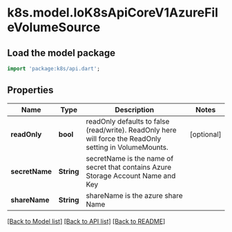 # k8s.model.IoK8sApiCoreV1AzureFileVolumeSource

## Load the model package
```dart
import 'package:k8s/api.dart';
```

## Properties
Name | Type | Description | Notes
------------ | ------------- | ------------- | -------------
**readOnly** | **bool** | readOnly defaults to false (read/write). ReadOnly here will force the ReadOnly setting in VolumeMounts. | [optional] 
**secretName** | **String** | secretName is the  name of secret that contains Azure Storage Account Name and Key | 
**shareName** | **String** | shareName is the azure share Name | 

[[Back to Model list]](../README.md#documentation-for-models) [[Back to API list]](../README.md#documentation-for-api-endpoints) [[Back to README]](../README.md)


